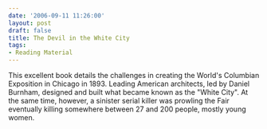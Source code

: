 ```yaml
---
date: '2006-09-11 11:26:00'
layout: post
draft: false
title: The Devil in the White City
tags:
- Reading Material
---
```


This excellent book details the challenges in creating the World's Columbian Exposition in Chicago in 1893. Leading American architects, led by Daniel Burnham, designed and built what became known as the "White City". At the same time, however, a sinister serial killer was prowling the Fair eventually killing somewhere between 27 and 200 people, mostly young women.
